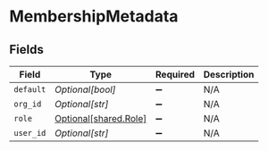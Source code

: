 # MembershipMetadata


## Fields

| Field                                                    | Type                                                     | Required                                                 | Description                                              |
| -------------------------------------------------------- | -------------------------------------------------------- | -------------------------------------------------------- | -------------------------------------------------------- |
| `default`                                                | *Optional[bool]*                                         | :heavy_minus_sign:                                       | N/A                                                      |
| `org_id`                                                 | *Optional[str]*                                          | :heavy_minus_sign:                                       | N/A                                                      |
| `role`                                                   | [Optional[shared.Role]](undefined/models/shared/role.md) | :heavy_minus_sign:                                       | N/A                                                      |
| `user_id`                                                | *Optional[str]*                                          | :heavy_minus_sign:                                       | N/A                                                      |